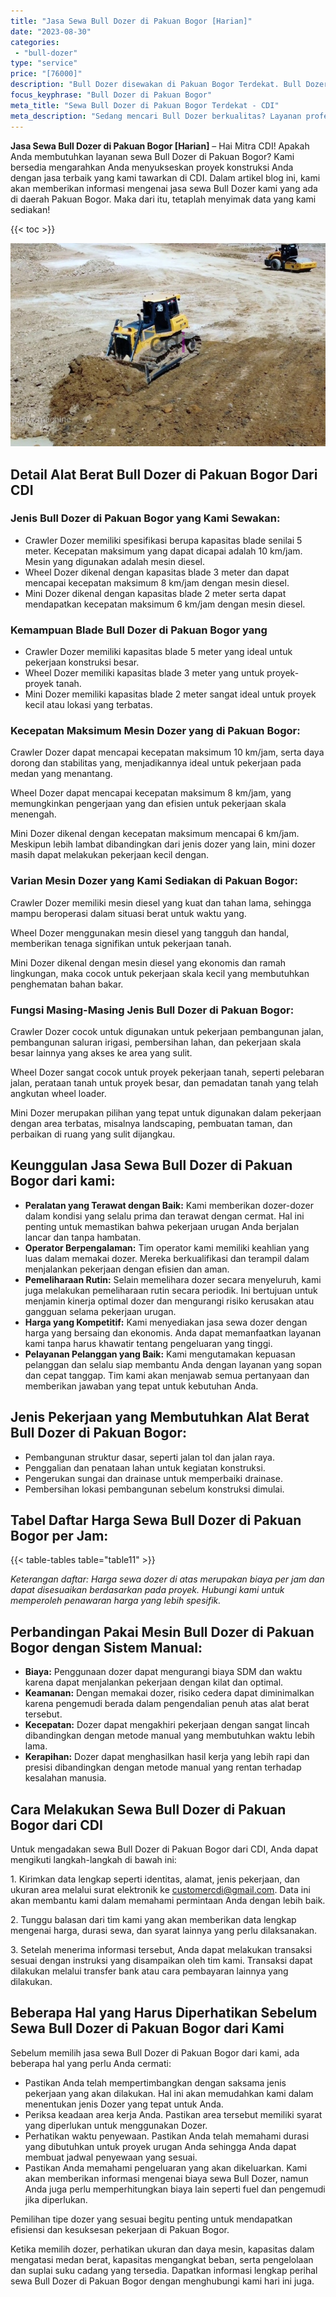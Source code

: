 ```yaml
---
title: "Jasa Sewa Bull Dozer di Pakuan Bogor [Harian]"
date: "2023-08-30"
categories:
 - "bull-dozer"
type: "service"
price: "[76000]"
description: "Bull Dozer disewakan di Pakuan Bogor Terdekat. Bull Dozer ini menjadi solusi utama dalam proyek pembangunan sebagai peralatan konstruksi handal dan andal. Hubungi kami untuk informasi lebih detail."
focus_keyphrase: "Bull Dozer di Pakuan Bogor"
meta_title: "Sewa Bull Dozer di Pakuan Bogor Terdekat - CDI"
meta_description: "Sedang mencari Bull Dozer berkualitas? Layanan profesional kami siap melayani dengan harga kompetitif. Klik untuk info lebih lanjut."
---
```


**Jasa Sewa Bull Dozer di Pakuan Bogor [Harian]** – Hai Mitra CDI! Apakah Anda membutuhkan layanan sewa Bull Dozer di Pakuan Bogor? Kami bersedia mengarahkan Anda menyukseskan proyek konstruksi Anda dengan jasa terbaik yang kami tawarkan di CDI. Dalam artikel blog ini, kami akan memberikan informasi mengenai jasa sewa Bull Dozer kami yang ada di daerah Pakuan Bogor. Maka dari itu, tetaplah menyimak data yang kami sediakan!

{{< toc >}}

![Jasa Sewa Bull Dozer di Pakuan Bogor [Harian]](/images/bull-dozer/bull-dozer-25.jpg)

## Detail Alat Berat Bull Dozer di Pakuan Bogor Dari CDI

### Jenis Bull Dozer di Pakuan Bogor yang Kami Sewakan:

*   Crawler Dozer memiliki spesifikasi berupa kapasitas blade senilai 5 meter. Kecepatan maksimum yang dapat dicapai adalah 10 km/jam. Mesin yang digunakan adalah mesin diesel.
*   Wheel Dozer dikenal dengan kapasitas blade 3 meter dan dapat mencapai kecepatan maksimum 8 km/jam dengan mesin diesel.
*   Mini Dozer dikenal dengan kapasitas blade 2 meter serta dapat mendapatkan kecepatan maksimum 6 km/jam dengan mesin diesel.

### Kemampuan Blade Bull Dozer di Pakuan Bogor yang

*   Crawler Dozer memiliki kapasitas blade 5 meter yang ideal untuk pekerjaan konstruksi besar.
*   Wheel Dozer memiliki kapasitas blade 3 meter yang untuk proyek-proyek tanah.
*   Mini Dozer memiliki kapasitas blade 2 meter sangat ideal untuk proyek kecil atau lokasi yang terbatas.

### Kecepatan Maksimum Mesin Dozer yang di Pakuan Bogor:

Crawler Dozer dapat mencapai kecepatan maksimum 10 km/jam, serta daya dorong dan stabilitas yang, menjadikannya ideal untuk pekerjaan pada medan yang menantang.

Wheel Dozer dapat mencapai kecepatan maksimum 8 km/jam, yang memungkinkan pengerjaan yang dan efisien untuk pekerjaan skala menengah.

Mini Dozer dikenal dengan kecepatan maksimum mencapai 6 km/jam. Meskipun lebih lambat dibandingkan dari jenis dozer yang lain, mini dozer masih dapat melakukan pekerjaan kecil dengan.

### Varian Mesin Dozer yang Kami Sediakan di Pakuan Bogor:

Crawler Dozer memiliki mesin diesel yang kuat dan tahan lama, sehingga mampu beroperasi dalam situasi berat untuk waktu yang.

Wheel Dozer menggunakan mesin diesel yang tangguh dan handal, memberikan tenaga signifikan untuk pekerjaan tanah.

Mini Dozer dikenal dengan mesin diesel yang ekonomis dan ramah lingkungan, maka cocok untuk pekerjaan skala kecil yang membutuhkan penghematan bahan bakar.

### Fungsi Masing-Masing Jenis Bull Dozer di Pakuan Bogor:

Crawler Dozer cocok untuk digunakan untuk pekerjaan pembangunan jalan, pembangunan saluran irigasi, pembersihan lahan, dan pekerjaan skala besar lainnya yang akses ke area yang sulit.

Wheel Dozer sangat cocok untuk proyek pekerjaan tanah, seperti pelebaran jalan, perataan tanah untuk proyek besar, dan pemadatan tanah yang telah angkutan wheel loader.

Mini Dozer merupakan pilihan yang tepat untuk digunakan dalam pekerjaan dengan area terbatas, misalnya landscaping, pembuatan taman, dan perbaikan di ruang yang sulit dijangkau.

## Keunggulan Jasa Sewa Bull Dozer di Pakuan Bogor dari kami:

*   **Peralatan yang Terawat dengan Baik:** Kami memberikan dozer-dozer dalam kondisi yang selalu prima dan terawat dengan cermat. Hal ini penting untuk memastikan bahwa pekerjaan urugan Anda berjalan lancar dan tanpa hambatan.
*   **Operator Berpengalaman:** Tim operator kami memiliki keahlian yang luas dalam memakai dozer. Mereka berkualifikasi dan terampil dalam menjalankan pekerjaan dengan efisien dan aman.
*   **Pemeliharaan Rutin:** Selain memelihara dozer secara menyeluruh, kami juga melakukan pemeliharaan rutin secara periodik. Ini bertujuan untuk menjamin kinerja optimal dozer dan mengurangi risiko kerusakan atau gangguan selama pekerjaan urugan.
*   **Harga yang Kompetitif:** Kami menyediakan jasa sewa dozer dengan harga yang bersaing dan ekonomis. Anda dapat memanfaatkan layanan kami tanpa harus khawatir tentang pengeluaran yang tinggi.
*   **Pelayanan Pelanggan yang Baik:** Kami mengutamakan kepuasan pelanggan dan selalu siap membantu Anda dengan layanan yang sopan dan cepat tanggap. Tim kami akan menjawab semua pertanyaan dan memberikan jawaban yang tepat untuk kebutuhan Anda.

## Jenis Pekerjaan yang Membutuhkan Alat Berat Bull Dozer di Pakuan Bogor:

*   Pembangunan struktur dasar, seperti jalan tol dan jalan raya.
*   Penggalian dan penataan lahan untuk kegiatan konstruksi.
*   Pengerukan sungai dan drainase untuk memperbaiki drainase.
*   Pembersihan lokasi pembangunan sebelum konstruksi dimulai.

## Tabel Daftar Harga Sewa Bull Dozer di Pakuan Bogor per Jam:

{{< table-tables table="table11" >}}

_Keterangan daftar: Harga sewa dozer di atas merupakan biaya per jam dan dapat disesuaikan berdasarkan pada proyek. Hubungi kami untuk memperoleh penawaran harga yang lebih spesifik._

## Perbandingan Pakai Mesin Bull Dozer di Pakuan Bogor dengan Sistem Manual:

*   **Biaya:** Penggunaan dozer dapat mengurangi biaya SDM dan waktu karena dapat menjalankan pekerjaan dengan kilat dan optimal.
*   **Keamanan:** Dengan memakai dozer, risiko cedera dapat diminimalkan karena pengemudi berada dalam pengendalian penuh atas alat berat tersebut.
*   **Kecepatan:** Dozer dapat mengakhiri pekerjaan dengan sangat lincah dibandingkan dengan metode manual yang membutuhkan waktu lebih lama.
*   **Kerapihan:** Dozer dapat menghasilkan hasil kerja yang lebih rapi dan presisi dibandingkan dengan metode manual yang rentan terhadap kesalahan manusia.

## Cara Melakukan Sewa Bull Dozer di Pakuan Bogor dari CDI

Untuk mengadakan sewa Bull Dozer di Pakuan Bogor dari CDI, Anda dapat mengikuti langkah-langkah di bawah ini:

1\.  Kirimkan data lengkap seperti identitas, alamat, jenis pekerjaan, dan ukuran area melalui surat elektronik ke customercdi@gmail.com. Data ini akan membantu kami dalam memahami permintaan Anda dengan lebih baik.

2\.  Tunggu balasan dari tim kami yang akan memberikan data lengkap mengenai harga, durasi sewa, dan syarat lainnya yang perlu dilaksanakan.

3\.  Setelah menerima informasi tersebut, Anda dapat melakukan transaksi sesuai dengan instruksi yang disampaikan oleh tim kami. Transaksi dapat dilakukan melalui transfer bank atau cara pembayaran lainnya yang dilakukan.

## Beberapa Hal yang Harus Diperhatikan Sebelum Sewa Bull Dozer di Pakuan Bogor dari Kami

Sebelum memilih jasa sewa Bull Dozer di Pakuan Bogor dari kami, ada beberapa hal yang perlu Anda cermati:

*   Pastikan Anda telah mempertimbangkan dengan saksama jenis pekerjaan yang akan dilakukan. Hal ini akan memudahkan kami dalam menentukan jenis Dozer yang tepat untuk Anda.
*   Periksa keadaan area kerja Anda. Pastikan area tersebut memiliki syarat yang diperlukan untuk menggunakan Dozer.
*   Perhatikan waktu penyewaan. Pastikan Anda telah memahami durasi yang dibutuhkan untuk proyek urugan Anda sehingga Anda dapat membuat jadwal penyewaan yang sesuai.
*   Pastikan Anda memahami pengeluaran yang akan dikeluarkan. Kami akan memberikan informasi mengenai biaya sewa Bull Dozer, namun Anda juga perlu memperhitungkan biaya lain seperti fuel dan pengemudi jika diperlukan.

Pemilihan tipe dozer yang sesuai begitu penting untuk mendapatkan efisiensi dan kesuksesan pekerjaan di Pakuan Bogor.

Ketika memilih dozer, perhatikan ukuran dan daya mesin, kapasitas dalam mengatasi medan berat, kapasitas mengangkat beban, serta pengelolaan dan suplai suku cadang yang tersedia. Dapatkan informasi lengkap perihal sewa Bull Dozer di Pakuan Bogor dengan menghubungi kami hari ini juga.